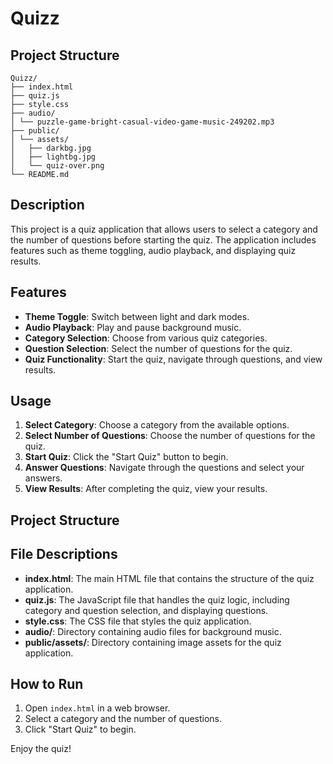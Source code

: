 # Quizz

## Project Structure

```
Quizz/
├── index.html
├── quiz.js
├── style.css
├── audio/
│ └── puzzle-game-bright-casual-video-game-music-249202.mp3
├── public/
│ └── assets/
│   ├── darkbg.jpg
│   ├── lightbg.jpg
│   └── quiz-over.png
└── README.md
```

## Description

This project is a quiz application that allows users to select a category and the number of questions before starting the quiz. The application includes features such as theme toggling, audio playback, and displaying quiz results.

## Features

- **Theme Toggle**: Switch between light and dark modes.
- **Audio Playback**: Play and pause background music.
- **Category Selection**: Choose from various quiz categories.
- **Question Selection**: Select the number of questions for the quiz.
- **Quiz Functionality**: Start the quiz, navigate through questions, and view results.

## Usage

1. **Select Category**: Choose a category from the available options.
2. **Select Number of Questions**: Choose the number of questions for the quiz.
3. **Start Quiz**: Click the "Start Quiz" button to begin.
4. **Answer Questions**: Navigate through the questions and select your answers.
5. **View Results**: After completing the quiz, view your results.

## Project Structure

## File Descriptions

- **index.html**: The main HTML file that contains the structure of the quiz application.
- **quiz.js**: The JavaScript file that handles the quiz logic, including category and question selection, and displaying questions.
- **style.css**: The CSS file that styles the quiz application.
- **audio/**: Directory containing audio files for background music.
- **public/assets/**: Directory containing image assets for the quiz application.

## How to Run

1. Open `index.html` in a web browser.
2. Select a category and the number of questions.
3. Click "Start Quiz" to begin.

Enjoy the quiz!
